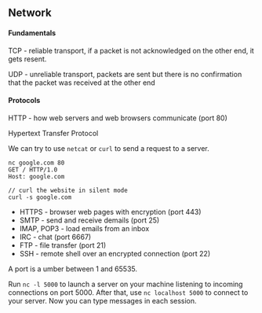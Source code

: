 ## Network

#### Fundamentals

TCP - reliable transport, if a packet is not acknowledged on the other end, it gets resent.

UDP - unreliable transport, packets are sent but there is no confirmation that the packet was received at the other end

#### Protocols

HTTP - how web servers and web browsers communicate (port 80)

Hypertext Transfer Protocol

We can try to use `netcat` or `curl` to send a request to a server.

```
nc google.com 80
GET / HTTP/1.0
Host: google.com
```

```
// curl the website in silent mode
curl -s google.com
```

- HTTPS - browser web pages with encryption (port 443)
- SMTP - send and receive demails (port 25)
- IMAP, POP3 - load emails from an inbox
- IRC - chat (port 6667)
- FTP - file transfer (port 21)
- SSH - remote shell over an encrypted connection (port 22)

A port is a umber between 1 and 65535.

Run `nc -l 5000` to launch a server on your machine listening to incoming connections on port 5000. After that, use `nc localhost 5000` to connect to your server. Now you can type messages in each session.
